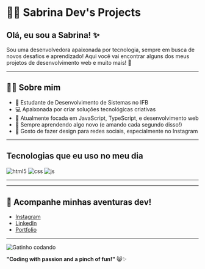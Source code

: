 # 🐱‍💻 Sabrina Dev's Projects



## Olá, eu sou a Sabrina! ✨

Sou uma desenvolvedora apaixonada por tecnologia, sempre em busca de novos desafios e aprendizado! Aqui você vai encontrar alguns dos meus projetos de desenvolvimento web e muito mais! 🚀

---

## 👩‍💻 Sobre mim
- 🌸 Estudante de Desenvolvimento de Sistemas no IFB
- 💻 Apaixonada por criar soluções tecnológicas criativas
- 🌱 Atualmente focada em JavaScript, TypeScript, e desenvolvimento web
- 🧠 Sempre aprendendo algo novo (e amando cada segundo disso!)
- 🎨 Gosto de fazer design para redes sociais, especialmente no Instagram

---

## Tecnologias que eu uso no meu dia

<div style="display: inline_block">
  <img align="center" alt="html5" src="https://img.shields.io/badge/HTML5-E34F26?style=for-the-badge&logo=html5&logoColor=white" />
  <img align="center" alt="css" src="https://img.shields.io/badge/CSS3-1572B6?style=for-the-badge&logo=css3&logoColor=white" />
  <img align="center" alt="js" src="https://img.shields.io/badge/JavaScript-F7DF1E?style=for-the-badge&logo=javascript&logoColor=black" />

---



---

## 🐾 Acompanhe minhas aventuras dev!



- [Instagram](https://instagram.com/seu_usuario)
- [LinkedIn](https://linkedin.com/in/seu_usuario)
- [Portfolio](https://seu_site.com)

---

![Gatinho codando](https://media.giphy.com/media/3o7aD2saalBwwftBIY/giphy.gif)

**"Coding with passion and a pinch of fun!"** 😸✨
